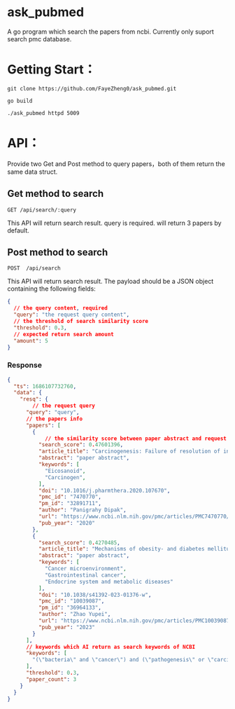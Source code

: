 # ask_pubmed
A go program which search the papers from ncbi. Currently only suport search pmc database.

# Getting Start：
```
git clone https://github.com/FayeZheng0/ask_pubmed.git

go build

./ask_pubmed httpd 5009
```

# API：
Provide two Get and Post method to query papers，both of them return the same data struct. 
## Get method to search
`GET /api/search/:query`

This API will return search result. query is required. will return 3 papers by default.


## Post method to search
`POST  /api/search`

This API will return search result. The payload should be a JSON object containing the following fields:

```json
{
  // the query content, required
  "query": "the request query content",
  // the threshold of search similarity score
  "threshold": 0.3,
  // expected return search amount
  "amount": 5
}
```

### Response

```json
{
  "ts": 1686107732760,
  "data": {
    "resq": {
        // the request query 
      "query": "query",
      // the papers info
      "papers": [
        {
            // the similarity score between paper abstract and request reery
          "search_score": 0.47601396,
          "article_title": "Carcinogenesis: Failure of resolution of inflammation?",
          "abstract": "paper abstract",
          "keywords": [
            "Eicosanoid",
            "Carcinogen",
          ],
          "doi": "10.1016/j.pharmthera.2020.107670",
          "pmc_id": "7470770",
          "pm_id": "32891711",
          "author": "Panigrahy Dipak",
          "url": "https://www.ncbi.nlm.nih.gov/pmc/articles/PMC7470770/",
          "pub_year": "2020"
        },
        {
          "search_score": 0.4270485,
          "article_title": "Mechanisms of obesity- and diabetes mellitus-related pancreatic carcinogenesis: a comprehensive and systematic review",
          "abstract": "paper abstract",
          "keywords": [
            "Cancer microenvironment",
            "Gastrointestinal cancer",
            "Endocrine system and metabolic diseases"
          ],
          "doi": "10.1038/s41392-023-01376-w",
          "pmc_id": "10039087",
          "pm_id": "36964133",
          "author": "Zhao Yupei",
          "url": "https://www.ncbi.nlm.nih.gov/pmc/articles/PMC10039087/",
          "pub_year": "2023"
        }
      ],
      // keywords which AI return as search keywords of NCBI
      "keywords": [
        "(\"bacteria\" and \"cancer\") and (\"pathogenesis\" or \"carcinogenesis\" or \"tumorigenesis\" or \"inflammation\")"
      ],
      "threshold": 0.3,
      "paper_count": 3
    }
  }
}

```